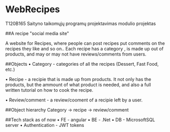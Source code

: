 # WebRecipes

T120B165 Saityno taikomųjų programų projektavimas modulio projektas

##A recipe "social media site"

A website for Recipes, where people can post recipes put comments on the recipes they like and so on.. Each recipe has a category , is made up out of products, and may or may not have reviews/comments from users.

##Objects
• Category - categories of all the recipes (Dessert, Fast Food, etc.)

• Recipe - a recipie that is made up from products. It not only has the products, but the ammount of what product is needed, and also a full written tutorial on how to cook the recipe.

• Review/comment - a review/cooment of a recipie left by a user.

##Object hierarchy
Category -> recipe -> review/comment

##Tech stack as of now
• FE - angular
• BE - .Net
• DB - MicrosoftSQL server
• Authentication - JWT tokens